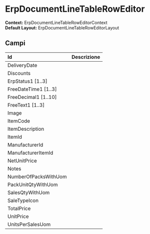 # ErpDocumentLineTableRowEditor

  
 **Context:** ErpDocumentLineTableRowEditorContext   
 **Default Layout:** ErpDocumentLineTableRowEditorLayout

## Campi

| Id | Descrizione |
| :--- | :--- |
| DeliveryDate |  |
| Discounts |  |
| ErpStatus1 \[1..3\] |  |
| FreeDateTime1 \[1..3\] |  |
| FreeDecimal1 \[1..10\] |  |
| FreeText1 \[1..3\] |  |
| Image |  |
| ItemCode |  |
| ItemDescription |  |
| ItemId |  |
| ManufacturerId |  |
| ManufacturerItemId |  |
| NetUnitPrice |  |
| Notes |  |
| NumberOfPacksWithUom |  |
| PackUnitQtyWithUom |  |
| SalesQtyWithUom |  |
| SaleTypeIcon |  |
| TotalPrice |  |
| UnitPrice |  |
| UnitsPerSalesUom |  |

